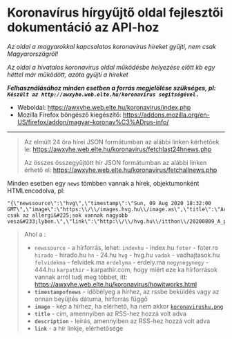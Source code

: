 # Koronavírus hírgyűjtő oldal fejlesztői dokumentáció az API-hoz
*Az oldal a magyarokkal kapcsolatos koronavírus híreket gyűjti, nem csak Magyarországról!*

*Az oldal a hivatalos koronavirus oldal működésbe helyezése előtt kb egy héttel már működött, azóta gyűjti a híreket*

***Felhasználásához minden esetben a forrás megjelölése szükséges, pl: `Készült az http://awxyhe.web.elte.hu/koronavirus segítségével.`*** 

* Weboldal: https://awxyhe.web.elte.hu/koronavirus/index.php
* Mozilla Firefox böngésző kiegészítő: https://addons.mozilla.org/en-US/firefox/addon/magyar-koronav%C3%ADrus-info/

****

>
> Az elmúlt 24 óra hírei JSON formátumban az alábbi linken kérhetőek le: https://awxyhe.web.elte.hu/koronavirus/fetchlast24hnews.php
> 
> Az összes összegyűjtött hír JSON formátumban az alábbi linken érhető el: https://awxyhe.web.elte.hu/koronavirus/fetchallnews.php
>

Minden esetben egy `news` tömbben vannak a hírek, objektumonként HTMLencodolva, pl:
```
"{\"newssource\":\"hvg\",\"timestamp\":\"Sun, 09 Aug 2020 18:32:00 GMT\",\"image\":\"https:\\/\\/images.hvg.hu\\/image.as\",\"title\":\"Array\",\"description\":\"Nem csak az allergi&#225;sok vannak nagyobb vesz&#233;lyben.\",\"link\":\"http:\\/\\/hvg.hu\\/itthon\\/20200809_A_parlagfu_miatt_lehet_tobb_koronavirusos_beteg#rss\"}"
```

> Ahol a :
> * `newssource` - a hírforrás, lehet: `indexhu` - index.hu `foter` - foter.ro `hirado` - hirado.hu `hn` - 24.hu `hvg` - hvg.hu `vadak` - vadhajtasok.hu `felvidekma` - felvidek.ma `erdelyma` - erdely.ma `negynegynegy` - 444.hu `karpathir` - karpathir.com, hogy miért eze ka hírforrások vannak arról tudj meg többet, itt: https://awxyhe.web.elte.hu/koronavirus/howitworks.html
> * **`timestampofnews`** - időbélyeg a hírhez, az rssbe beküldés vagy az onnan beyüjtés dátuma, hírforrás függő
> * **`image`** - kép a hírhez, ha elérhető, ha nem akkor [`koronavirushu.png`](https://awxyhe.web.elte.hu/koronavirus/koronavirushu.png)
> * **`title`** - cím, amennyiben az RSS-hez hozzá volt adva
> * **`description`** - leírás, amennyiben az RSS-hez hozzá volt adva
> * **`link`** - a  hír linkje, elérhetősége
